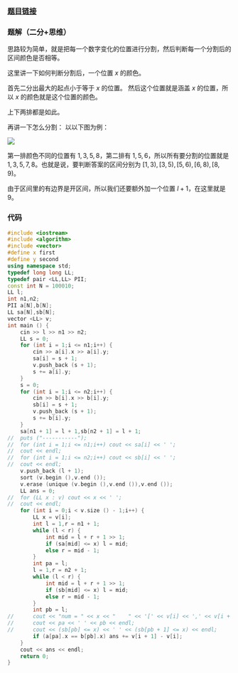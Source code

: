 ### [题目链接](https://www.luogu.com.cn/problem/AT_abc294_e)
### 题解（二分+思维）
思路较为简单，就是把每一个数字变化的位置进行分割，然后判断每一个分割后的区间颜色是否相等。

这里讲一下如何判断分割后，一个位置 $x$ 的颜色。

首先二分出最大的起点小于等于 $x$ 的位置。
然后这个位置就是涵盖 $x$ 的位置，所以 $x$ 的颜色就是这个位置的颜色。

上下两排都是如此。

再讲一下怎么分割：
以以下图为例：

![](https://img.atcoder.jp/abc294/14f38720983c464a322b504738344f24.png)

第一排颜色不同的位置有 $1,3,5,8$，第二排有 $1,5,6$，所以所有要分割的位置就是 $1,3,5,7,8$。也就是说，要判断答案的区间分别为 $[1,3),[3,5),[5,6),[6,8),[8,9)$。

由于区间里的有边界是开区间，所以我们还要额外加一个位置 $l+1$，在这里就是 $9$。
### 代码
```cpp
#include <iostream>
#include <algorithm>
#include <vector>
#define x first
#define y second
using namespace std;
typedef long long LL;
typedef pair <LL,LL> PII;
const int N = 100010;
LL l;
int n1,n2;
PII a[N],b[N];
LL sa[N],sb[N];
vector <LL> v;
int main () {
	cin >> l >> n1 >> n2;
	LL s = 0;
	for (int i = 1;i <= n1;i++) {
		cin >> a[i].x >> a[i].y;
		sa[i] = s + 1;
		v.push_back (s + 1);
		s += a[i].y;
	}
	s = 0;
	for (int i = 1;i <= n2;i++) {
		cin >> b[i].x >> b[i].y;
		sb[i] = s + 1;
		v.push_back (s + 1);
		s += b[i].y;
	}
	sa[n1 + 1] = l + 1,sb[n2 + 1] = l + 1;
//	puts ("-----------");
//	for (int i = 1;i <= n1;i++) cout << sa[i] << ' ';
//	cout << endl;
//	for (int i = 1;i <= n2;i++) cout << sb[i] << ' ';
//	cout << endl;
	v.push_back (l + 1);
	sort (v.begin (),v.end ());
	v.erase (unique (v.begin (),v.end ()),v.end ());
	LL ans = 0;
//	for (LL x : v) cout << x << ' ';
//	cout << endl;
	for (int i = 0;i < v.size () - 1;i++) {
		LL x = v[i];
		int l = 1,r = n1 + 1;
		while (l < r) {
			int mid = l + r + 1 >> 1;
			if (sa[mid] <= x) l = mid;
			else r = mid - 1;
		}
		int pa = l;
		l = 1,r = n2 + 1;
		while (l < r) {
			int mid = l + r + 1 >> 1;
			if (sb[mid] <= x) l = mid;
			else r = mid - 1;
		}
		int pb = l;
//		cout << "num = " << x << "    " << '[' << v[i] << ',' << v[i + 1] << ')' << "--------" << a[pa].x << ' ' << b[pb].x << endl;
//		cout << pa << ' ' << pb << endl;
//		cout << (sb[pb] <= x) << ' ' << (sb[pb + 1] <= x) << endl;
		if (a[pa].x == b[pb].x) ans += v[i + 1] - v[i];
	}
	cout << ans << endl;
    return 0;
}
```